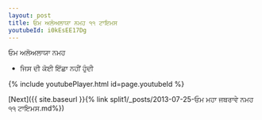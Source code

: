 ```yaml
---
layout: post
title: ਓਮ ਅਲੋਅਲਾਯਾ ਨਮਹ ੧੧ ਟਾਇਮਸ
youtubeId: i0kEsEE17Dg
---
```

 
 
 ਓਮ ਅਲੋਅਲਾਯਾ ਨਮਹ  
 
 -  ਜਿਸ ਦੀ ਕੋਈ ਇੱਛਾ ਨਹੀਂ ਹੁੰਦੀ 
 
  
 
  
 
 
 
 
 
 


{% include youtubePlayer.html id=page.youtubeId %}
 
[Next]({{ site.baseurl }}{% link  split1/_posts/2013-07-25-ਓਮ ਮਹਾ ਜਥਰਾਵੇ ਨਮਹ ੧੧ ਟਾਇਮਸ.md%})
 
